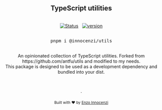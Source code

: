 <h2 align="center">TypeScript utilities</h2>

<p align="center">
  <br />
  <a href="https://github.com/innocenzi/utils/actions/workflows/ci.yml"><img alt="Status" src="https://github.com/innocenzi/utils/actions/workflows/ci.yml/badge.svg"></a>
  <span>&nbsp;</span>
  <a href="https://github.com/innocenzi/utils/releases"><img alt="version" src="https://img.shields.io/github/v/release/innocenzi/utils?include_prereleases&label=version&logo=github&logoColor=white"></a>
  <br />
  <br />
  <pre><div align="center">pnpm i @innocenzi/utils</div></pre>
</p>

<br />

<div align="center">
  An opinionated collection of TypeScript utilities. Forked from https://github.com/antfu/utils and modified to my needs.
  <br />
  This package is designed to be used as a development dependency and bundled into your dist.
</div>

<p align="center">
  <br />
  <br />
  ·
  <br />
  <br />
  <sub>Built with ❤︎ by <a href="https://twitter.com/enzoinnocenzi">Enzo Innocenzi</a>
</p>
